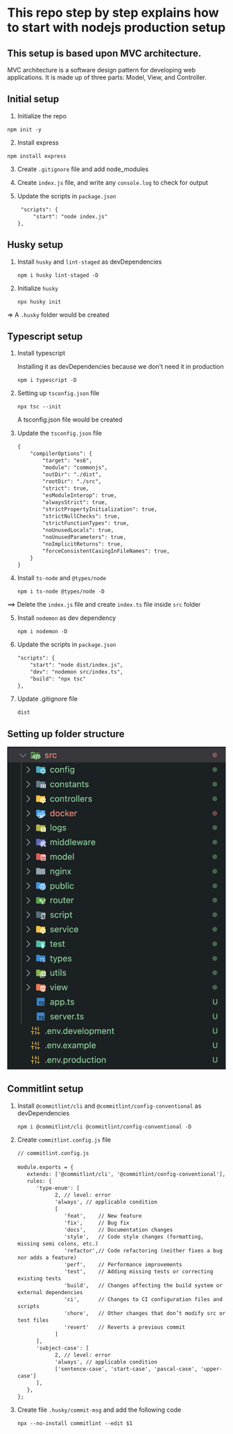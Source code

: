 # This repo step by step explains how to start with nodejs production setup

## This setup is based upon MVC architecture.

MVC architecture is a software design pattern for developing web applications. It is made up of three parts: Model, View, and Controller.

## Initial setup

1. Initialize the repo

```
npm init -y
```

2. Install express

```
npm install express
```

3. Create `.gitignore` file and add node_modules

4. Create `index.js` file, and write any `console.log` to check for output

5. Update the scripts in `package.json`

   ```
    "scripts": {
        "start": "node index.js"
   },
   ```

## Husky setup

1. Install `husky` and `lint-staged` as devDependencies

   ```
   npm i husky lint-staged -D
   ```

2. Initialize `husky`

   ```
   npx husky init
   ```

=> A `.husky` folder would be created

## Typescript setup

1. Install typescript

   Installing it as devDependencies because we don't need it in production

   ```
   npm i typescript -D
   ```

2. Setting up `tsconfig.json` file

   ```
   npx tsc --init
   ```

   A tsconfig.json file would be created

3. Update the `tsconfig.json` file

   ```
   {
       "compilerOptions": {
           "target": "es6",
           "module": "commonjs",
           "outDir": "./dist",
           "rootDir": "./src",
           "strict": true,
           "esModuleInterop": true,
           "alwaysStrict": true,
           "strictPropertyInitialization": true,
           "strictNullChecks": true,
           "strictFunctionTypes": true,
           "noUnusedLocals": true,
           "noUnusedParameters": true,
           "noImplicitReturns": true,
           "forceConsistentCasingInFileNames": true,
       }
   }
   ```

4. Install `ts-node` and `@types/node`

   ```
   npm i ts-node @types/node -D
   ```

==> Delete the `index.js` file and create `index.ts` file inside `src` folder

5. Install `nodemon` as dev dependency

   ```
   npm i nodemon -D
   ```

6. Update the scripts in `package.json`

   ```
   "scripts": {
       "start": "node dist/index.js",
       "dev": "nodemon src/index.ts",
       "build": "npx tsc"
   },
   ```

7. Update .gitignore file

   ```
   dist
   ```

## Setting up folder structure

![Alt text](image.png)

## Commitlint setup

1. Install `@commitlint/cli` and `@commitlint/config-conventional` as devDependencies

   ```
   npm i @commitlint/cli @commitlint/config-conventional -D
   ```

2. Create `commitlint.config.js` file

   ```
   // commitlint.config.js

   module.exports = {
      extends: ['@commitlint/cli', '@commitlint/config-conventional'],
      rules: {
         'type-enum': [
               2, // level: error
               'always', // applicable condition
               [
                  'feat',    // New feature
                  'fix',     // Bug fix
                  'docs',    // Documentation changes
                  'style',   // Code style changes (formatting, missing semi colons, etc.)
                  'refactor',// Code refactoring (neither fixes a bug nor adds a feature)
                  'perf',    // Performance improvements
                  'test',    // Adding missing tests or correcting existing tests
                  'build',   // Changes affecting the build system or external dependencies
                  'ci',      // Changes to CI configuration files and scripts
                  'chore',   // Other changes that don’t modify src or test files
                  'revert'   // Reverts a previous commit
               ]
         ],
         'subject-case': [
               2, // level: error
               'always', // applicable condition
               ['sentence-case', 'start-case', 'pascal-case', 'upper-case']
         ],
      },
   };
   ```

3. Create file `.husky/commit-msg` and add the following code

   ```
   npx --no-install commitlint --edit $1
   ```
